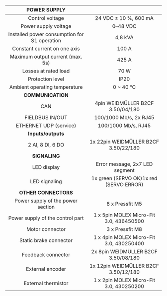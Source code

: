 | **POWER SUPPLY** |   |
| :---: | :---: |
| Control voltage | 24 VDC ± 10 %, 600 mA |
| Power supply voltage | 0–48 VDC |
| Installed power consumption for S1 operation | 4,8 kVA |
| Constant current on one axis | 100 A |
| Maximum output current (max. 5s) | 425 A |
| Losses at rated load | 70 W |
| Protection level | IP20 |
| Ambient operating temperature | 0 ~ 40 °C |
| **COMMUNICATION** |   |
| CAN | 4pin WEIDMÜLLER  B2CF 3.50/04/180 |
| FIELDBUS IN/OUT | 100/1000 Mb/s, 2x RJ45 |
| ETHERNET UDP (service) | 100/1000 Mb/s, RJ45 |
| **Inputs/outputs** |   |
| 2 AI, 8 DI, 6 DO | 1x 22pin WEIDMÜLLER  B2CF 3.50/22/180 |
| **SIGNALING** |   |
| LED display | Error message, 2x7 LED segment |
| LED signaling | 1x green (SERVO OK)1x red (SERVO ERROR) |
| **OTHER CONNECTORS** |   |
| Power supply of the power section | 8 x Pressfit M5 |
| Power supply of the control part | 1 x 5pin MOLEX Micro-Fit 3.0, 436450500 |
| Motor connector | 3 x Pressfit M8 |
| Static brake connector | 1 x 4pin MOLEX Micro-Fit 3.0, 430250400 |
| Feedback connector | 2x 8pin WEIDMÜLLER  B2CF 3.50/08/180 |
| External encoder | 1x 12pin WEIDMÜLLER  B2CF 3.50/12/180 |
| External thermistor | 1 x 2pin MOLEX Micro-Fit 3.0, 430250200 |

